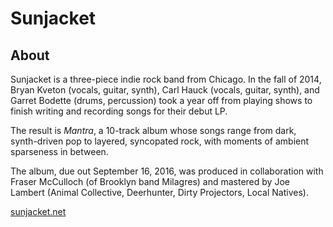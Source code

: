 # Sunjacket

## About

Sunjacket is a three-piece indie rock band from Chicago. In the fall of 2014, Bryan Kveton (vocals, guitar, synth), Carl Hauck (vocals, guitar, synth), and Garret Bodette (drums, percussion) took a year off from playing shows to finish writing and recording songs for their debut LP.

The result is *Mantra*, a 10-track album whose songs range from dark, synth-driven pop to layered, syncopated rock, with moments of ambient sparseness in between.

The album, due out September 16, 2016, was produced in collaboration with Fraser McCulloch (of Brooklyn band Milagres) and mastered by Joe Lambert (Animal Collective, Deerhunter, Dirty Projectors, Local Natives).

[sunjacket.net](http://sunjacket.net)
